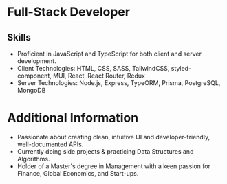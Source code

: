 # Full-Stack Developer

## Skills
- Proficient in JavaScript and TypeScript for both client and server development.
- Client Technologies: HTML, CSS, SASS, TailwindCSS, styled-component, MUI, React, React Router, Redux
- Server Technologies: Node.js, Express, TypeORM, Prisma, PostgreSQL, MongoDB

# Additional Information
- Passionate about creating clean, intuitive UI and developer-friendly, well-documented APIs.
- Currently doing side projects & practicing Data Structures and Algorithms.
- Holder of a Master's degree in Management with a keen passion for Finance, Global Economics, and Start-ups.
